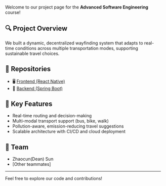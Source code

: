 
Welcome to our project page for the **Advanced Software Engineering** course!

## 🔍 Project Overview
We built a dynamic, decentralized wayfinding system that adapts to real-time conditions across multiple transportation modes, supporting sustainable travel choices.

## 🔗 Repositories
- 🖥️ [Frontend (React Native)](https://github.com/ASE-group10/dsw-frontend)
- 🔧 [Backend (Spring Boot)](https://github.com/ASE-group10/dsw-backend)

## 🚀 Key Features
- Real-time routing and decision-making
- Multi-modal transport support (bus, bike, walk)
- Pollution-aware, emission-reducing travel suggestions
- Scalable architecture with CI/CD and cloud deployment

## 👥 Team
- Zhaocun(Dean) Sun  
- [Other teammates]

---

Feel free to explore our code and contributions!
